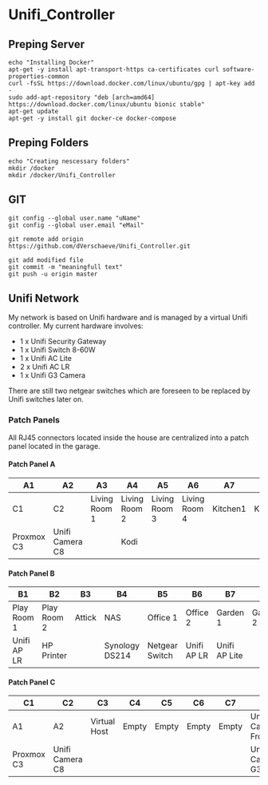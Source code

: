 # Unifi_Controller


## Preping Server
```
echo "Installing Docker"
apt-get -y install apt-transport-https ca-certificates curl software-properties-common
curl -fsSL https://download.docker.com/linux/ubuntu/gpg | apt-key add -
sudo add-apt-repository "deb [arch=amd64] https://download.docker.com/linux/ubuntu bionic stable"
apt-get update
apt-get -y install git docker-ce docker-compose
```

## Preping Folders
```
echo "Creating nescessary folders"
mkdir /docker
mkdir /docker/Unifi_Controller
```


## GIT
```
git config --global user.name "uName"
git config --global user.email "eMail"

git remote add origin https://github.com/dVerschaeve/Unifi_Controller.git

git add modified file
git commit -m "meaningfull text"
git push -u origin master 
```

## Unifi Network
My network is based on Unifi hardware and is managed by a virtual Unifi controller. My current hardware involves:
* 1 x Unifi Security Gateway
* 1 x Unifi Switch 8-60W
* 1 x Unifi AC Lite
* 2 x Unifi AC LR
* 1 x Unifi G3 Camera

There are still two netgear switches which are foreseen to be replaced by Unifi switches later on.

### Patch Panels
All RJ45 connectors located inside the house are centralized into a patch panel located in the garage.

#### Patch Panel A

|A1|A2|A3|A4|A5|A6|A7|A8|A9|A10|A11|A12|
|---|---|---|---|---|---|---|---|---|---|---|---|
|C1|C2|Living Room 1|Living Room 2|Living Room 3|Living Room 4|Kitchen1|Kitchen2|Master Bedroom 1|Master Bedroom 2|Bedroom 1|Bedroom 2|
|Proxmox C3|Unifi Camera C8||Kodi|||||TV||||

#### Patch Panel B
|B1|B2|B3|B4|B5|B6|B7|B8|B9|B10|B11|B12|
|---|---|---|---|---|---|---|---|---|---|---|---|
|Play Room 1|Play Room 2|Attick|NAS|Office 1|Office 2|Garden 1|Garden 2|ISP 1|ISP 2|ISP 3|ISP 4|
|Unifi AP LR|HP Printer||Synology DS214|Netgear Switch|Unifi AP LR|Unifi AP Lite|||WAN1|||

#### Patch Panel C
|C1|C2|C3|C4|C5|C6|C7|C8|
|---|---|---|---|---|---|---|---|
|A1|A2|Virtual Host|Empty|Empty|Empty|Empty|Unifi Camera Front|
|Proxmox C3|Unifi Camera C8||||||Unifi Camera G3|
